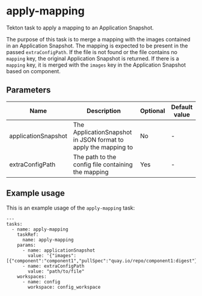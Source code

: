 # apply-mapping

Tekton task to apply a mapping to an Application Snapshot.

The purpose of this task is to merge a mapping with the images contained in an Application Snapshot.
The mapping is expected to be present in the passed `extraConfigPath`. If the file is not found or
the file contains no `mapping` key, the original Application Snapshot is returned. If there is a
`mapping` key, it is merged with the `images` key in the Application Snapshot based on component.

## Parameters

| Name | Description | Optional | Default value |
|------|-------------|----------|---------------|
| applicationSnapshot | The ApplicationSnapshot in JSON format to apply the mapping to | No | - |
| extraConfigPath | The path to the config file containing the mapping | Yes | - |

## Example usage

This is an example usage of the `apply-mapping` task:

```
---
tasks:
  - name: apply-mapping
    taskRef:
      name: apply-mapping
    params:
      - name: applicationSnapshot
        value: '{"images":[{"component":"component1","pullSpec":"quay.io/repo/component1:digest"}}]}'
      - name: extraConfigPath
        value: "path/to/file"
    workspaces:
      - name: config
        workspace: config_workspace
```
